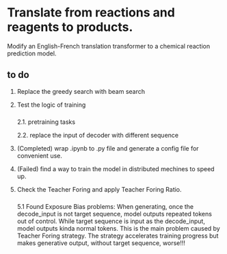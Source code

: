# Translate from reactions and reagents to products.
Modify an English-French translation transformer to a chemical reaction prediction model.

## to do 
1. Replace the greedy search with beam search
2. Test the logic of training
   ###
   2.1. pretraining tasks
   
   2.2. replace the input of decoder with different sequence
   
3. (Completed) wrap .ipynb to .py file and generate a config file for convenient use.
4. (Failed) find a way to train the model in distributed mechines to speed up.
5. Check the Teacher Foring and apply Teacher Foring Ratio.
   ###
      5.1 Found Exposure Bias problems: When generating, once the decode_input is not target sequence, model outputs repeated tokens out of control.
   While target sequence is input as the decode_input, model outputs kinda normal tokens. This is the main problem caused by Teacher Foring strategy.
   The strategy accelerates training progress but makes generative output, without target sequence, worse!!!
  
     
